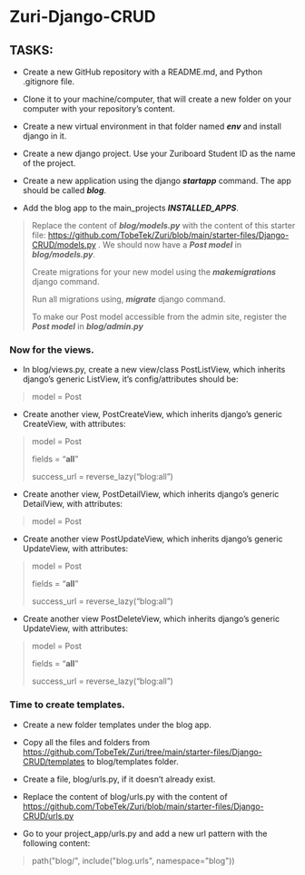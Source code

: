 # Zuri-Django-CRUD

## TASKS:

- Create a new GitHub repository with a README.md, and Python .gitignore file.

- Clone it to your machine/computer, that will create a new folder on your computer with your repository’s content.

- Create a new virtual environment in that folder named ***env*** and install django in it.

- Create a new django project. Use your Zuriboard Student ID as the name of the project.

- Create a new application using the django ***startapp*** command. The app should be called ***blog***.

- Add the blog app to the main_projects ***INSTALLED_APPS***.

 

> Replace the content of ***blog/models.py*** with the content of this starter file: https://github.com/TobeTek/Zuri/blob/main/starter-files/Django-CRUD/models.py . We should now have a ***Post model*** in ***blog/models.py***.
>
> Create migrations for your new model using the ***makemigrations*** django command. 
>
> Run all migrations using, ***migrate*** django command.
>
> To make our Post model accessible from the admin site, register the ***Post model*** in ***blog/admin.py*** 

 

### Now for the views. 

- In blog/views.py,  create a new view/class PostListView, which inherits django’s generic ListView,  it’s config/attributes should be:

> model = Post
>
 

- Create another view, PostCreateView, which inherits django’s generic CreateView, with attributes:

> model = Post
>
> fields = “__all__”
>
> success_url  = reverse_lazy(“blog:all”)

 

- Create another view, PostDetailView, which inherits django’s generic DetailView, with attributes:

> model = Post
>
 

- Create another view PostUpdateView, which inherits django’s generic UpdateView, with attributes:

> model = Post
>
> fields = “__all__”
>
> success_url  = reverse_lazy(“blog:all”)

 

- Create another view PostDeleteView, which inherits django’s generic UpdateView, with attributes:

> model = Post
>
> fields = “__all__”
>
> success_url  = reverse_lazy(“blog:all”)

 

### Time to create templates.

- Create a new folder templates under the blog app.  

- Copy all the files and folders from https://github.com/TobeTek/Zuri/tree/main/starter-files/Django-CRUD/templates to blog/templates folder.

 

- Create a file, blog/urls.py, if it doesn’t already exist.

- Replace the content of blog/urls.py with the content of https://github.com/TobeTek/Zuri/blob/main/starter-files/Django-CRUD/urls.py 

 

- Go to your project_app/urls.py and add a new url pattern with the following content:

> path("blog/", include("blog.urls", namespace="blog"))
